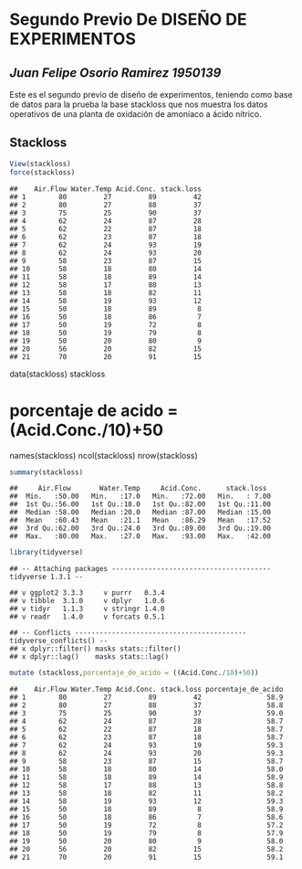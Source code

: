 Segundo Previo De DISEÑO DE EXPERIMENTOS
================

## *Juan Felipe Osorio Ramirez 1950139*

Este es el segundo previo de diseño de experimentos, teniendo como base
de datos para la prueba la base stackloss que nos muestra los datos
operativos de una planta de oxidación de amoniaco a ácido nítrico.

## Stackloss

``` r
View(stackloss)
force(stackloss)
```

    ##    Air.Flow Water.Temp Acid.Conc. stack.loss
    ## 1        80         27         89         42
    ## 2        80         27         88         37
    ## 3        75         25         90         37
    ## 4        62         24         87         28
    ## 5        62         22         87         18
    ## 6        62         23         87         18
    ## 7        62         24         93         19
    ## 8        62         24         93         20
    ## 9        58         23         87         15
    ## 10       58         18         80         14
    ## 11       58         18         89         14
    ## 12       58         17         88         13
    ## 13       58         18         82         11
    ## 14       58         19         93         12
    ## 15       50         18         89          8
    ## 16       50         18         86          7
    ## 17       50         19         72          8
    ## 18       50         19         79          8
    ## 19       50         20         80          9
    ## 20       56         20         82         15
    ## 21       70         20         91         15

data(stackloss) stackloss

# porcentaje de acido = (Acid.Conc./10)+50

names(stackloss) ncol(stackloss) nrow(stackloss)

``` r
summary(stackloss)
```

    ##     Air.Flow       Water.Temp     Acid.Conc.      stack.loss   
    ##  Min.   :50.00   Min.   :17.0   Min.   :72.00   Min.   : 7.00  
    ##  1st Qu.:56.00   1st Qu.:18.0   1st Qu.:82.00   1st Qu.:11.00  
    ##  Median :58.00   Median :20.0   Median :87.00   Median :15.00  
    ##  Mean   :60.43   Mean   :21.1   Mean   :86.29   Mean   :17.52  
    ##  3rd Qu.:62.00   3rd Qu.:24.0   3rd Qu.:89.00   3rd Qu.:19.00  
    ##  Max.   :80.00   Max.   :27.0   Max.   :93.00   Max.   :42.00

``` r
library(tidyverse)
```

    ## -- Attaching packages --------------------------------------- tidyverse 1.3.1 --

    ## v ggplot2 3.3.3     v purrr   0.3.4
    ## v tibble  3.1.0     v dplyr   1.0.6
    ## v tidyr   1.1.3     v stringr 1.4.0
    ## v readr   1.4.0     v forcats 0.5.1

    ## -- Conflicts ------------------------------------------ tidyverse_conflicts() --
    ## x dplyr::filter() masks stats::filter()
    ## x dplyr::lag()    masks stats::lag()

``` r
mutate (stackloss,porcentaje_de_acido = ((Acid.Conc./10)+50))
```

    ##    Air.Flow Water.Temp Acid.Conc. stack.loss porcentaje_de_acido
    ## 1        80         27         89         42                58.9
    ## 2        80         27         88         37                58.8
    ## 3        75         25         90         37                59.0
    ## 4        62         24         87         28                58.7
    ## 5        62         22         87         18                58.7
    ## 6        62         23         87         18                58.7
    ## 7        62         24         93         19                59.3
    ## 8        62         24         93         20                59.3
    ## 9        58         23         87         15                58.7
    ## 10       58         18         80         14                58.0
    ## 11       58         18         89         14                58.9
    ## 12       58         17         88         13                58.8
    ## 13       58         18         82         11                58.2
    ## 14       58         19         93         12                59.3
    ## 15       50         18         89          8                58.9
    ## 16       50         18         86          7                58.6
    ## 17       50         19         72          8                57.2
    ## 18       50         19         79          8                57.9
    ## 19       50         20         80          9                58.0
    ## 20       56         20         82         15                58.2
    ## 21       70         20         91         15                59.1
